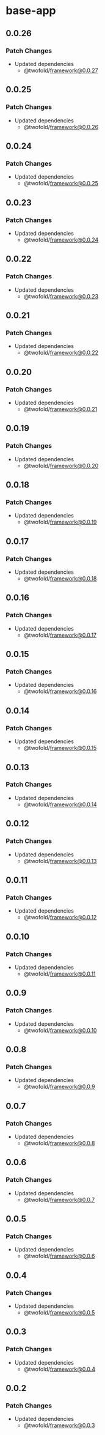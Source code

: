 # base-app

## 0.0.26

### Patch Changes

- Updated dependencies
  - @twofold/framework@0.0.27

## 0.0.25

### Patch Changes

- Updated dependencies
  - @twofold/framework@0.0.26

## 0.0.24

### Patch Changes

- Updated dependencies
  - @twofold/framework@0.0.25

## 0.0.23

### Patch Changes

- Updated dependencies
  - @twofold/framework@0.0.24

## 0.0.22

### Patch Changes

- Updated dependencies
  - @twofold/framework@0.0.23

## 0.0.21

### Patch Changes

- Updated dependencies
  - @twofold/framework@0.0.22

## 0.0.20

### Patch Changes

- Updated dependencies
  - @twofold/framework@0.0.21

## 0.0.19

### Patch Changes

- Updated dependencies
  - @twofold/framework@0.0.20

## 0.0.18

### Patch Changes

- Updated dependencies
  - @twofold/framework@0.0.19

## 0.0.17

### Patch Changes

- Updated dependencies
  - @twofold/framework@0.0.18

## 0.0.16

### Patch Changes

- Updated dependencies
  - @twofold/framework@0.0.17

## 0.0.15

### Patch Changes

- Updated dependencies
  - @twofold/framework@0.0.16

## 0.0.14

### Patch Changes

- Updated dependencies
  - @twofold/framework@0.0.15

## 0.0.13

### Patch Changes

- Updated dependencies
  - @twofold/framework@0.0.14

## 0.0.12

### Patch Changes

- Updated dependencies
  - @twofold/framework@0.0.13

## 0.0.11

### Patch Changes

- Updated dependencies
  - @twofold/framework@0.0.12

## 0.0.10

### Patch Changes

- Updated dependencies
  - @twofold/framework@0.0.11

## 0.0.9

### Patch Changes

- Updated dependencies
  - @twofold/framework@0.0.10

## 0.0.8

### Patch Changes

- Updated dependencies
  - @twofold/framework@0.0.9

## 0.0.7

### Patch Changes

- Updated dependencies
  - @twofold/framework@0.0.8

## 0.0.6

### Patch Changes

- Updated dependencies
  - @twofold/framework@0.0.7

## 0.0.5

### Patch Changes

- Updated dependencies
  - @twofold/framework@0.0.6

## 0.0.4

### Patch Changes

- Updated dependencies
  - @twofold/framework@0.0.5

## 0.0.3

### Patch Changes

- Updated dependencies
  - @twofold/framework@0.0.4

## 0.0.2

### Patch Changes

- Updated dependencies
  - @twofold/framework@0.0.3
